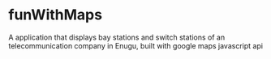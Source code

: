 # funWithMaps
A application that displays bay stations and switch stations of an telecommunication company in Enugu, built with google maps javascript api 
